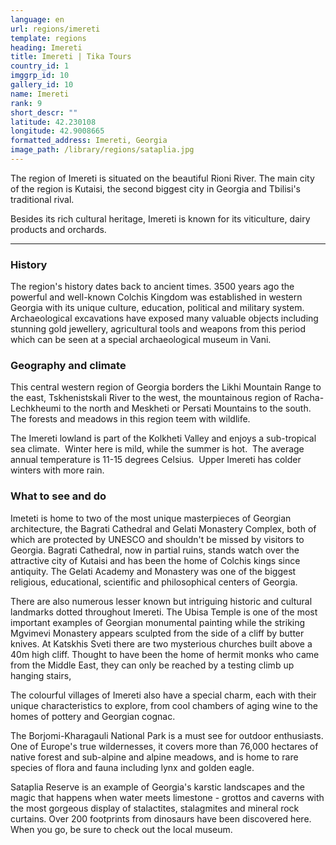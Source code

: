 ```yaml
---
language: en
url: regions/imereti
template: regions
heading: Imereti
title: Imereti | Tika Tours
country_id: 1
imggrp_id: 10
gallery_id: 10
name: Imereti
rank: 9
short_descr: ""
latitude: 42.230108
longitude: 42.9008665
formatted_address: Imereti, Georgia
image_path: /library/regions/sataplia.jpg
---
```

<div class="row content-row"><!-- 1207 (1)-->

</div>

<div class="row content-row"><!-- 1208 (2)-->
<div class="col-xs-12 col-sm-6 col-md-6"><!-- 1604 -->

The region of Imereti is situated on the beautiful Rioni River. The main city of
the region is Kutaisi, the second biggest city in Georgia and Tbilisi's traditional
rival.

</div>

<div class="col-xs-12 col-sm-6 col-md-6"><!-- 1605 -->

Besides its rich cultural heritage, Imereti is known for its viticulture, dairy products
and orchards.

</div>

</div>

<div class="row content-row"><!-- 1209 (3)-->
<div class="col-xs-12"><!-- 1606 -->

* * *

</div>

</div>

<div class="row content-row"><!-- 1210 (4)-->
<div class="col-xs-12 col-sm-6 col-md-6"><!-- 1607 -->

### History


The region's history dates back to ancient times. 3500 years ago the powerful and
well\-known Colchis Kingdom was established in western Georgia with its unique culture,
education, political and military system. Archaeological excavations have exposed
many valuable objects including stunning gold jewellery, agricultural tools and
weapons from this period which can be seen at a special archaeological museum in
Vani.

### Geography and climate


This central western region of Georgia borders the Likhi Mountain Range to the east,
Tskhenistskali River to the west, the mountainous region of Racha\-Lechkheumi to
the north and Meskheti or Persati Mountains to the south. The forests and meadows
in this region teem with wildlife.

The Imereti lowland is part of the Kolkheti Valley and enjoys a sub\-tropical sea
climate.  Winter here is mild, while the summer is hot.  The average annual temperature
is 11\-15 degrees Celsius.  Upper Imereti has colder winters with more rain.

</div>

<div class="col-xs-12 col-sm-6 col-md-6"><!-- 1608 -->

### What to see and do


Imeteti is home to two of the most unique masterpieces of Georgian architecture,
the Bagrati Cathedral and Gelati Monastery Complex, both of which are protected
by UNESCO and shouldn't be missed by visitors to Georgia. Bagrati Cathedral, now
in partial ruins, stands watch over the attractive city of Kutaisi and has been
the home of Colchis kings since antiquity. The Gelati Academy and Monastery was
one of the biggest religious, educational, scientific and philosophical centers
of Georgia.

There are also numerous lesser known but intriguing historic and cultural landmarks
dotted throughout Imereti. The Ubisa Temple is one of the most important examples
of Georgian monumental painting while the striking Mgvimevi Monastery appears sculpted
from the side of a cliff by butter knives. At Katskhis Sveti there are two mysterious
churches built above a 40m high cliff. Thought to have been the home of hermit monks
who came from the Middle East, they can only be reached by a testing climb up hanging
stairs,

The colourful villages of Imereti also have a special charm, each with their unique
characteristics to explore, from cool chambers of aging wine to the homes of pottery
and Georgian cognac.

The Borjomi\-Kharagauli National Park is a must see for outdoor enthusiasts. One
of Europe's true wildernesses, it covers more than 76,000 hectares of native forest
and sub\-alpine and alpine meadows, and is home to rare species of flora and fauna
including lynx and golden eagle.

Sataplia Reserve is an example of Georgia's karstic landscapes and the magic that
happens when water meets limestone \- grottos and caverns with the most gorgeous
display of stalactites, stalagmites and mineral rock curtains. Over 200 footprints
from dinosaurs have been discovered here. When you go, be sure to check out the
local museum.

</div>

</div>
